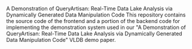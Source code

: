 A Demonstration of QueryArtisan: Real-Time Data Lake Analysis via Dynamically Generated Data Manipulation Code
This repository contains the source code of the frontend and a portion of the backend code for implementing the demonstration system used in our "A Demonstration of QueryArtisan: Real-Time Data Lake Analysis via Dynamically Generated Data Manipulation Code" VLDB demo paper.
